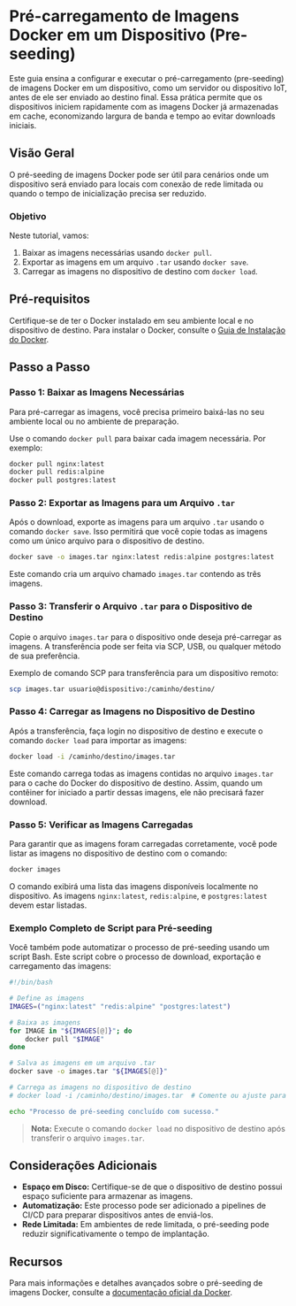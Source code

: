 # Pré-carregamento de Imagens Docker em um Dispositivo (Pre-seeding)

Este guia ensina a configurar e executar o pré-carregamento (pre-seeding) de imagens Docker em um dispositivo, como um servidor ou dispositivo IoT, antes de ele ser enviado ao destino final. Essa prática permite que os dispositivos iniciem rapidamente com as imagens Docker já armazenadas em cache, economizando largura de banda e tempo ao evitar downloads iniciais.

## Visão Geral

O pré-seeding de imagens Docker pode ser útil para cenários onde um dispositivo será enviado para locais com conexão de rede limitada ou quando o tempo de inicialização precisa ser reduzido.

### Objetivo

Neste tutorial, vamos:
1. Baixar as imagens necessárias usando `docker pull`.
2. Exportar as imagens em um arquivo `.tar` usando `docker save`.
3. Carregar as imagens no dispositivo de destino com `docker load`.

## Pré-requisitos

Certifique-se de ter o Docker instalado em seu ambiente local e no dispositivo de destino. Para instalar o Docker, consulte o [Guia de Instalação do Docker](https://docs.docker.com/get-docker/).

## Passo a Passo

### Passo 1: Baixar as Imagens Necessárias

Para pré-carregar as imagens, você precisa primeiro baixá-las no seu ambiente local ou no ambiente de preparação.

Use o comando `docker pull` para baixar cada imagem necessária. Por exemplo:

```bash
docker pull nginx:latest
docker pull redis:alpine
docker pull postgres:latest
```

### Passo 2: Exportar as Imagens para um Arquivo `.tar`

Após o download, exporte as imagens para um arquivo `.tar` usando o comando `docker save`. Isso permitirá que você copie todas as imagens como um único arquivo para o dispositivo de destino.

```bash
docker save -o images.tar nginx:latest redis:alpine postgres:latest
```

Este comando cria um arquivo chamado `images.tar` contendo as três imagens.

### Passo 3: Transferir o Arquivo `.tar` para o Dispositivo de Destino

Copie o arquivo `images.tar` para o dispositivo onde deseja pré-carregar as imagens. A transferência pode ser feita via SCP, USB, ou qualquer método de sua preferência.

Exemplo de comando SCP para transferência para um dispositivo remoto:

```bash
scp images.tar usuario@dispositivo:/caminho/destino/
```

### Passo 4: Carregar as Imagens no Dispositivo de Destino

Após a transferência, faça login no dispositivo de destino e execute o comando `docker load` para importar as imagens:

```bash
docker load -i /caminho/destino/images.tar
```

Este comando carrega todas as imagens contidas no arquivo `images.tar` para o cache do Docker do dispositivo de destino. Assim, quando um contêiner for iniciado a partir dessas imagens, ele não precisará fazer download.

### Passo 5: Verificar as Imagens Carregadas

Para garantir que as imagens foram carregadas corretamente, você pode listar as imagens no dispositivo de destino com o comando:

```bash
docker images
```

O comando exibirá uma lista das imagens disponíveis localmente no dispositivo. As imagens `nginx:latest`, `redis:alpine`, e `postgres:latest` devem estar listadas.

### Exemplo Completo de Script para Pré-seeding

Você também pode automatizar o processo de pré-seeding usando um script Bash. Este script cobre o processo de download, exportação e carregamento das imagens:

```bash
#!/bin/bash

# Define as imagens
IMAGES=("nginx:latest" "redis:alpine" "postgres:latest")

# Baixa as imagens
for IMAGE in "${IMAGES[@]}"; do
    docker pull "$IMAGE"
done

# Salva as imagens em um arquivo .tar
docker save -o images.tar "${IMAGES[@]}"

# Carrega as imagens no dispositivo de destino
# docker load -i /caminho/destino/images.tar  # Comente ou ajuste para uso no dispositivo de destino

echo "Processo de pré-seeding concluído com sucesso."
```

> **Nota:** Execute o comando `docker load` no dispositivo de destino após transferir o arquivo `images.tar`.

## Considerações Adicionais

- **Espaço em Disco:** Certifique-se de que o dispositivo de destino possui espaço suficiente para armazenar as imagens.
- **Automatização:** Este processo pode ser adicionado a pipelines de CI/CD para preparar dispositivos antes de enviá-los.
- **Rede Limitada:** Em ambientes de rede limitada, o pré-seeding pode reduzir significativamente o tempo de implantação.

## Recursos

Para mais informações e detalhes avançados sobre o pré-seeding de imagens Docker, consulte a [documentação oficial da Docker](https://docs.docker.com/guides/pre-seeding/).
